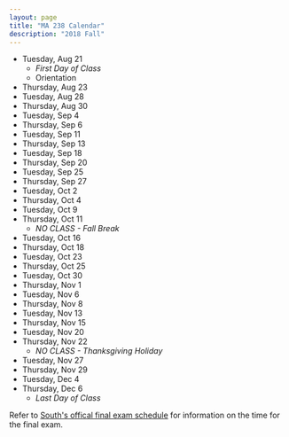 ```yaml
---
layout: page
title: "MA 238 Calendar"
description: "2018 Fall"
---
```


- Tuesday, Aug 21
  - *First Day of Class*
  - Orientation
- Thursday, Aug 23
- Tuesday, Aug 28
- Thursday, Aug 30
- Tuesday, Sep 4
- Thursday, Sep 6
- Tuesday, Sep 11
- Thursday, Sep 13
- Tuesday, Sep 18
- Thursday, Sep 20
- Tuesday, Sep 25
- Thursday, Sep 27
- Tuesday, Oct 2
- Thursday, Oct 4
- Tuesday, Oct 9
- Thursday, Oct 11
  - *NO CLASS - Fall Break*
- Tuesday, Oct 16
- Thursday, Oct 18
- Tuesday, Oct 23
- Thursday, Oct 25
- Tuesday, Oct 30
- Thursday, Nov 1
- Tuesday, Nov 6
- Thursday, Nov 8
- Tuesday, Nov 13
- Thursday, Nov 15
- Tuesday, Nov 20
- Thursday, Nov 22
  - *NO CLASS - Thanksgiving Holiday*
- Tuesday, Nov 27
- Thursday, Nov 29
- Tuesday, Dec 4
- Thursday, Dec 6
  - *Last Day of Class*

Refer to [South's offical final exam schedule][final-schedule]
for information on the time for the final exam.

[final-schedule]: http://www.southalabama.edu/departments/registrar/finalexamschedule-fall.html
